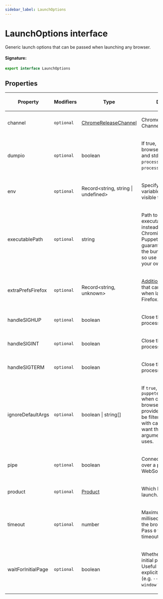 ```yaml
---
sidebar_label: LaunchOptions
---
```


# LaunchOptions interface

Generic launch options that can be passed when launching any browser.

#### Signature:

```typescript
export interface LaunchOptions
```

## Properties

<table><thead><tr><th>

Property

</th><th>

Modifiers

</th><th>

Type

</th><th>

Description

</th><th>

Default

</th></tr></thead>
<tbody><tr><td>

<p id="channel">channel</p>

</td><td>

`optional`

</td><td>

[ChromeReleaseChannel](./puppeteer.chromereleasechannel.md)

</td><td>

Chrome Release Channel

</td><td>

</td></tr>
<tr><td>

<p id="dumpio">dumpio</p>

</td><td>

`optional`

</td><td>

boolean

</td><td>

If true, pipes the browser process stdout and stderr to `process.stdout` and `process.stderr`.

</td><td>

`false`

</td></tr>
<tr><td>

<p id="env">env</p>

</td><td>

`optional`

</td><td>

Record&lt;string, string \| undefined&gt;

</td><td>

Specify environment variables that will be visible to the browser.

</td><td>

The contents of `process.env`.

</td></tr>
<tr><td>

<p id="executablepath">executablePath</p>

</td><td>

`optional`

</td><td>

string

</td><td>

Path to a browser executable to use instead of the bundled Chromium. Note that Puppeteer is only guaranteed to work with the bundled Chromium, so use this setting at your own risk.

</td><td>

</td></tr>
<tr><td>

<p id="extraprefsfirefox">extraPrefsFirefox</p>

</td><td>

`optional`

</td><td>

Record&lt;string, unknown&gt;

</td><td>

[Additional preferences](https://searchfox.org/mozilla-release/source/modules/libpref/init/all.js) that can be passed when launching with Firefox.

</td><td>

</td></tr>
<tr><td>

<p id="handlesighup">handleSIGHUP</p>

</td><td>

`optional`

</td><td>

boolean

</td><td>

Close the browser process on `SIGHUP`.

</td><td>

`true`

</td></tr>
<tr><td>

<p id="handlesigint">handleSIGINT</p>

</td><td>

`optional`

</td><td>

boolean

</td><td>

Close the browser process on `Ctrl+C`.

</td><td>

`true`

</td></tr>
<tr><td>

<p id="handlesigterm">handleSIGTERM</p>

</td><td>

`optional`

</td><td>

boolean

</td><td>

Close the browser process on `SIGTERM`.

</td><td>

`true`

</td></tr>
<tr><td>

<p id="ignoredefaultargs">ignoreDefaultArgs</p>

</td><td>

`optional`

</td><td>

boolean \| string\[\]

</td><td>

If `true`, do not use `puppeteer.defaultArgs()` when creating a browser. If an array is provided, these args will be filtered out. Use this with care - you probably want the default arguments Puppeteer uses.

</td><td>

`false`

</td></tr>
<tr><td>

<p id="pipe">pipe</p>

</td><td>

`optional`

</td><td>

boolean

</td><td>

Connect to a browser over a pipe instead of a WebSocket.

</td><td>

`false`

</td></tr>
<tr><td>

<p id="product">product</p>

</td><td>

`optional`

</td><td>

[Product](./puppeteer.product.md)

</td><td>

Which browser to launch.

</td><td>

`chrome`

</td></tr>
<tr><td>

<p id="timeout">timeout</p>

</td><td>

`optional`

</td><td>

number

</td><td>

Maximum time in milliseconds to wait for the browser to start. Pass `0` to disable the timeout.

</td><td>

`30_000` (30 seconds).

</td></tr>
<tr><td>

<p id="waitforinitialpage">waitForInitialPage</p>

</td><td>

`optional`

</td><td>

boolean

</td><td>

Whether to wait for the initial page to be ready. Useful when a user explicitly disables that (e.g. `--no-startup-window` for Chrome).

</td><td>

`true`

</td></tr>
</tbody></table>
